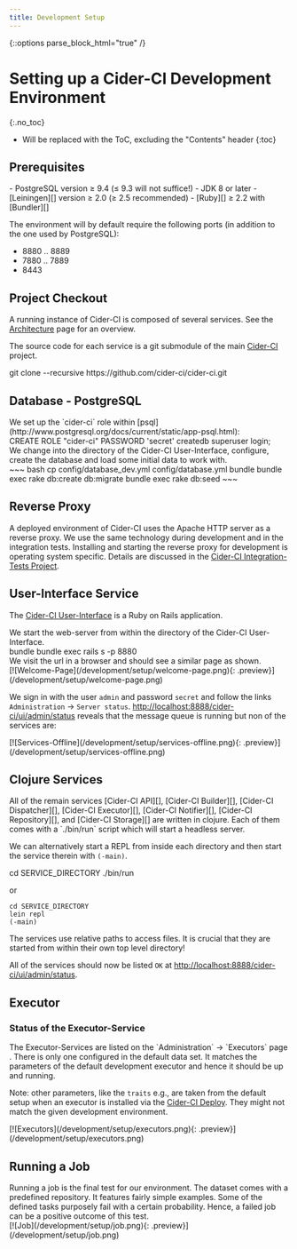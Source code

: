 ```yaml
---
title: Development Setup
---
```

{::options parse_block_html="true" /}


# Setting up a Cider-CI Development Environment
{:.no_toc}

* Will be replaced with the ToC, excluding the "Contents" header
{:toc}


Prerequisites
-------------

<div class="row"> <div class="col-md-6">
-   PostgreSQL version ≥ 9.4 (≤ 9.3 will not suffice!)
-   JDK 8 or later
-   [Leiningen][] version ≥ 2.0 (≥ 2.5 recommended)
-   [Ruby][] ≥ 2.2  with [Bundler][]

The environment will by default require the following ports (in
addition to the one used by PostgreSQL):

* 8880 ‥ 8889
* 7880 ‥ 7889
* 8443
</div> </div>


Project Checkout
---------------

<div class="row"> <div class="col-md-6">

A running instance of Cider-CI is composed of several services. See the
[Architecture](/development/architecture/) page for an overview.

The source code for each service is a git submodule of the main
[Cider-CI](https://github.com/cider-ci/cider-ci) project.

</div> <div class="col-md-6">
    git clone --recursive https://github.com/cider-ci/cider-ci.git
</div> </div>


Database - PostgreSQL
---------------------

<div class="row"> <div class="col-md-6">
We set up the `cider-ci` role within [psql](http://www.postgresql.org/docs/current/static/app-psql.html):
</div> <div class="col-md-6">
    CREATE ROLE "cider-ci" PASSWORD 'secret' createdb superuser login;
</div> </div>

<div class="row"> <div class="col-md-6">
We change into the directory of the Cider-CI User-Interface,
configure, create the database and load some initial data to
work with.
</div> <div class="col-md-6">
~~~ bash
cp config/database_dev.yml config/database.yml
bundle
bundle exec rake db:create db:migrate
bundle exec rake db:seed
~~~
</div> </div>


## Reverse Proxy

A deployed environment of Cider-CI uses the Apache HTTP server as a reverse
proxy. We use the same technology during development and in the integration
tests. Installing and starting the reverse proxy for development is operating
system specific. Details are discussed in the [Cider-CI Integration-Tests Project].


## User-Interface Service

The [Cider-CI User-Interface][] is a Ruby on Rails application.

<div class="row"> <div class="col-md-6">
We start the web-server from within the directory of the Cider-CI User-Interface.
</div> <div class="col-md-6">
    bundle
    bundle exec rails s -p 8880
</div> </div>

<div class="row"> <div class="col-md-6">
We visit the url <http://localhost:8888/cider-ci/ui/public> in a browser and should see a similar page as shown.
</div> <div class="col-md-6">
[![Welcome-Page](/development/setup/welcome-page.png){: .preview}](/development/setup/welcome-page.png)
</div> </div>

<div class="row"> <div class="col-md-6">

We sign in with the user `admin` and password `secret` and follow the links
`Administration` → `Server status`.
<http://localhost:8888/cider-ci/ui/admin/status> reveals that the message queue
is running but non of the services are:
</div>
<div class="col-md-6">
[![Services-Offline](/development/setup/services-offline.png){: .preview}](/development/setup/services-offline.png)
</div> </div>

## Clojure Services

<div class="row"> <div class="col-md-6">
All of the remain services
[Cider-CI API][],
[Cider-CI Builder][],
[Cider-CI Dispatcher][],
[Cider-CI Executor][],
[Cider-CI Notifier][],
[Cider-CI Repository][], and
[Cider-CI Storage][]
are written in clojure. Each of them comes with a `./bin/run` script which will
start a headless server.

We can alternatively start a REPL from inside each directory and then start the
service therein with `(-main)`.
</div> <div class="col-md-6">
    cd SERVICE_DIRECTORY
    ./bin/run

or

    cd SERVICE_DIRECTORY
    lein repl
    (-main)
</div> </div>

<div class="alert alert-warning">
The services use relative paths to access files.
It is crucial that they are started from within their
own top level directory!
</div>


All of the services should now be listed `OK` at <http://localhost:8888/cider-ci/ui/admin/status>.


## Executor

### Status of the Executor-Service

<div class="row"> <div class="col-md-6">
The Executor-Services are listed on the `Administration` → `Executors` page
<http://localhost:8888/cider-ci/ui/admin/executors>. There is only one
configured in the default data set. It matches the parameters of the default
development executor and hence it should be up and running.

Note: other parameters, like the `traits` e.g., are taken from the default
setup when an executor is installed via the [Cider-CI Deploy]. They
might not match the given development environment.
</div> <div class="col-md-6">
[![Executors](/development/setup/executors.png){: .preview}](/development/setup/executors.png)
</div> </div>


## Running a Job

<div class="row"> <div class="col-md-6">
Running a job is the final test for our environment. The dataset comes with
a predefined repository. It features fairly simple examples. Some of the
defined tasks purposely fail with a certain probability. Hence, a failed job
can be a positive outcome of this test.

</div> <div class="col-md-6">
[![Job](/development/setup/job.png){: .preview}](/development/setup/job.png)
</div> </div>


  [Cider-CI API]: https://github.com/cider-ci/cider-ci_api
  [Cider-CI Deploy]: https://github.com/cider-ci/cider-ci_deploy
  [Cider-CI Builder]: https://github.com/cider-ci/cider-ci_builder
  [Cider-CI Dispatcher]: https://github.com/cider-ci/cider-ci_dispatcher
  [Cider-CI Executor]: https://github.com/cider-ci/cider-ci_executor
  [Cider-CI Notifier]: https://github.com/cider-ci/cider-ci_notifier
  [Cider-CI Repository]: https://github.com/cider-ci/cider-ci_repository
  [Cider-CI Integration-Tests Project]: https://github.com/cider-ci/cider-ci_integration-tests
  [Cider-CI Storage]: https://github.com/cider-ci/cider-ci_storage
  [Cider-CI User-Interface]: https://github.com/cider-ci/cider-ci_user-interface

  [Bundler]: http://bundler.io/
  [Leiningen]: http://leiningen.org/
  [Nodejs]: https://nodejs.org/
  [Ruby]: https://www.ruby-lang.org/
  [rbenv]: https://github.com/sstephenson/rbenv
